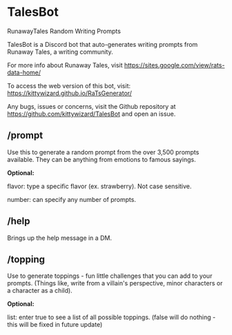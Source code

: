 # TalesBot
RunawayTales Random Writing Prompts


TalesBot is a Discord bot that auto-generates writing prompts from Runaway Tales,
a writing community.

For more info about Runaway Tales, visit https://sites.google.com/view/rats-data-home/


To access the web version of this bot, visit: https://kittywizard.github.io/RaTsGenerator/

Any bugs, issues or concerns, visit the Github repository at https://github.com/kittywizard/TalesBot and open an issue.



## /prompt
Use this to generate a random prompt from the over 3,500 prompts available. They can be anything from emotions to famous sayings.


**Optional:**


flavor: type a specific flavor (ex. strawberry). Not case sensitive.


number: can specify any number of prompts.


## /help

Brings up the help message in a DM.


## /topping


Use to generate toppings - fun little challenges that you can add to your prompts. (Things like, write from a villain's perspective, minor characters or a character as a child).


**Optional:**


list: enter true to see a list of all possible toppings. (false will do nothing - this will be fixed in future update)

